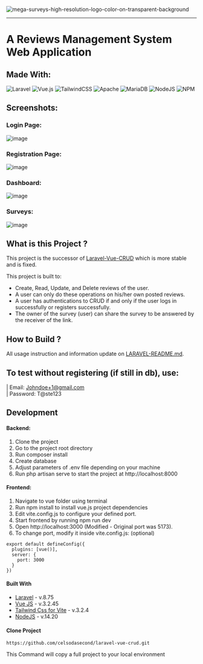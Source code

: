 ![mega-surveys-high-resolution-logo-color-on-transparent-background](https://user-images.githubusercontent.com/75917932/210292890-24e3132f-3312-408e-9a36-a00758bf71bd.png)

<hr/>

# A Reviews Management System Web Application 
## Made With: 
![Laravel](https://img.shields.io/badge/laravel-%23FF2D20.svg?style=for-the-badge&logo=laravel&logoColor=white) 
![Vue.js](https://img.shields.io/badge/vuejs-%2335495e.svg?style=for-the-badge&logo=vuedotjs&logoColor=%234FC08D) 
![TailwindCSS](https://img.shields.io/badge/tailwindcss-%2338B2AC.svg?style=for-the-badge&logo=tailwind-css&logoColor=white) 
![Apache](https://img.shields.io/badge/apache-%23D42029.svg?style=for-the-badge&logo=apache&logoColor=white) 
![MariaDB](https://img.shields.io/badge/MariaDB-003545?style=for-the-badge&logo=mariadb&logoColor=white)
![NodeJS](https://img.shields.io/badge/Node.js-339933?style=for-the-badge&logo=nodedotjs&logoColor=white)
![NPM](https://img.shields.io/badge/npm-CB3837?style=for-the-badge&logo=npm&logoColor=white)

## Screenshots:

### Login Page:
![image](https://user-images.githubusercontent.com/75917932/210307189-a4b77b0a-27bb-4fdd-863f-9e989ed007c6.png)

### Registration Page:
![image](https://user-images.githubusercontent.com/75917932/210307208-7b015690-0f15-49cf-940a-09966c101407.png)

### Dashboard:
![image](https://user-images.githubusercontent.com/75917932/210308852-8bd9fa56-47b6-4af0-9087-f3dae4227069.png)

### Surveys:
![image](https://user-images.githubusercontent.com/75917932/210308885-bf77bffa-dfc6-4c2b-bd39-c62308addfde.png)

## What is this Project ?

This project is the successor of [Laravel-Vue-CRUD](https://github.com/celsodasecond/laravel-vue-crud) which is more stable and is fixed. 

This project is built to:
- Create, Read, Update, and Delete reviews of the user. 
- A user can only do these operations on his/her own posted reviews. 
- A user has authentications to CRUD if and only if the user logs in successfully or registers successfully.
- The owner of the survey (user) can share the survey to be answered by the receiver of the link.

## How to Build ?

All usage instruction and information update on [LARAVEL-README.md](https://github.com/celsodasecond/laravel-vue-crud/blob/master/LARAVEL-README.md).

## To test without registering (if still in db), use:
| Email: Johndoe+1@gmail.com \
| Password: T@ste123

## Development

#### Backend:

1. Clone the project
2. Go to the project root directory
3. Run composer install
4. Create database
5. Adjust parameters of .env file depending on your machine
6. Run php artisan serve to start the project at http://localhost:8000


#### Frontend:

1. Navigate to vue folder using terminal
2. Run npm install to install vue.js project dependencies
3. Edit vite.config.js to configure your defined port.
4. Start frontend by running npm run dev
5. Open http://localhost:3000 (Modified - Original port was 5173). 
6. To change port, modify it inside vite.config.js: (optional) 
```
export default defineConfig({
  plugins: [vue()],
  server: {
    port: 3000
  }
})
```

#### Built With

- [Laravel](https://laravel.com/) - v.8.75
- [Vue JS](https://vuejs.org/) - v.3.2.45
- [Tailwind Css for Vite](https://tailwindcss.com/docs/guides/vite) - v.3.2.4
- [NodeJS](https://nodejs.org/en/) - v.14.20

#### Clone Project

```shell
https://github.com/celsodasecond/laravel-vue-crud.git
```

This Command will copy a full project to your local environment

